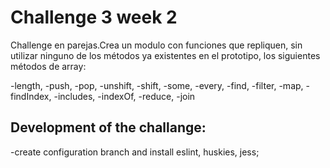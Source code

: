# Challenge 3 week 2

Challenge en parejas.​Crea un modulo con funciones que repliquen, sin utilizar ninguno de los métodos ya existentes en el prototipo, los siguientes métodos de array:

-length,
-push,
-pop,
-unshift,
-shift,
-some,
-every,
-find,
-filter,
-map,
-findIndex,
-includes,
-indexOf,
-reduce,
-join

## Development of the challange:

-create configuration branch and install eslint, huskies, jess;
